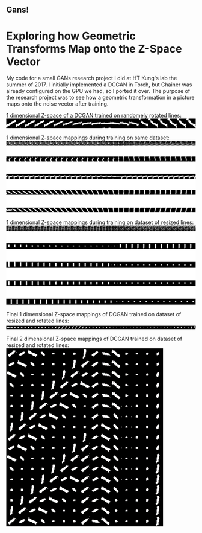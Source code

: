 ## Gans!
# Exploring how Geometric Transforms Map onto the Z-Space Vector

My code for a small GANs research project I did at HT Kung's lab the summer of 2017. I initially implemented a DCGAN in Torch, but Chainer was already configured on the GPU we had, so I ported it over. The purpose of the research project was to see how a geometric transformation in a picture maps onto the noise vector after training. 

1 dimensional Z-space of a DCGAN trained on randomely rotated lines:
![alt text](https://raw.githubusercontent.com/thesiti92/gans/master/sample_pics/1d_100e.png)

1 dimensional Z-space mappings during training on same dataset:
![alt text](https://raw.githubusercontent.com/thesiti92/gans/master/sample_pics/1d_100e_progression.png)

1 dimensional Z-space mappings during training on dataset of resized lines:
![alt text](https://raw.githubusercontent.com/thesiti92/gans/master/sample_pics/1d_100e_length.png)

Final 1 dimensional Z-space mappings of DCGAN trained on dataset of resized and rotated lines:
![alt text](https://raw.githubusercontent.com/thesiti92/gans/master/sample_pics/1d_100e_2transforms.png)

Final 2 dimensional Z-space mappings of DCGAN trained on dataset of resized and rotated lines:
![alt text](https://raw.githubusercontent.com/thesiti92/gans/master/sample_pics/2d_100e_both.png )

